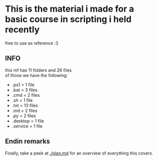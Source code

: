 # This is the material i made for a basic course in scripting i held recently  

free to use as reference :3  

## INFO

this mf has 11 folders and 26 files  
of those we have the following:  

- .ps1 = 1 file  
- .bat = 3 files  
- .cmd = 2 files  
- .sh = 1 file  
- .txt = 13 files  
- .md = 2 files  
- .py = 2 files  
- .desktop = 1 file  
- .service = 1 file  

## Endin remarks

Finally, take a peek at [./plan.md](https://github.com/DVP-F/basic_scripting/blob/master/plan.md) for an overview of everything this covers.
